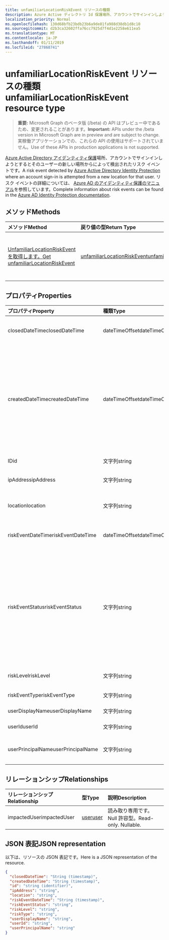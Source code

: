 ```yaml
---
title: unfamiliarLocationRiskEvent リソースの種類
description: Azure Active ディレクトリ Id 保護場所、アカウントでサインインしようとするとそのユーザーの新しい場所からによって検出されたリスク イベントです。 リスク イベントの詳細については、Azure AD のアイデンティティ保護のマニュアルを参照しています。
localization_priority: Normal
ms.openlocfilehash: 130d68bfb23bdb23b6a9de81fa988d38db1d8c10
ms.sourcegitcommit: d2b3ca32602ffa76cc7925d7f4d1e2258e611ea5
ms.translationtype: MT
ms.contentlocale: ja-JP
ms.lasthandoff: 01/11/2019
ms.locfileid: "27868741"
---
```

# <a name="unfamiliarlocationriskevent-resource-type"></a><span data-ttu-id="1f2a1-104">unfamiliarLocationRiskEvent リソースの種類</span><span class="sxs-lookup"><span data-stu-id="1f2a1-104">unfamiliarLocationRiskEvent resource type</span></span>

> <span data-ttu-id="1f2a1-105">**重要:** Microsoft Graph のベータ版 (/beta) の API はプレビュー中であるため、変更されることがあります。</span><span class="sxs-lookup"><span data-stu-id="1f2a1-105">**Important:** APIs under the /beta version in Microsoft Graph are in preview and are subject to change.</span></span> <span data-ttu-id="1f2a1-106">実稼働アプリケーションでの、これらの API の使用はサポートされていません。</span><span class="sxs-lookup"><span data-stu-id="1f2a1-106">Use of these APIs in production applications is not supported.</span></span>

<span data-ttu-id="1f2a1-107">[Azure Active Directory アイデンティティ保護](https://azure.microsoft.com/en-us/documentation/articles/active-directory-identityprotection/)場所、アカウントでサインインしようとするとそのユーザーの新しい場所からによって検出されたリスク イベントです。</span><span class="sxs-lookup"><span data-stu-id="1f2a1-107">A risk event detected by [Azure Active Directory Identity Protection](https://azure.microsoft.com/en-us/documentation/articles/active-directory-identityprotection/) where an account sign-in is attempted from a new location for that user.</span></span> <span data-ttu-id="1f2a1-108">リスク イベントの詳細については、 [Azure AD のアイデンティティ保護のマニュアル](https://azure.microsoft.com/en-us/documentation/articles/active-directory-identityprotection-risk-events-types/)を参照しています。</span><span class="sxs-lookup"><span data-stu-id="1f2a1-108">Complete information about risk events can be found in the [Azure AD Identity Protection documentation](https://azure.microsoft.com/en-us/documentation/articles/active-directory-identityprotection-risk-events-types/).</span></span>


## <a name="methods"></a><span data-ttu-id="1f2a1-109">メソッド</span><span class="sxs-lookup"><span data-stu-id="1f2a1-109">Methods</span></span>

| <span data-ttu-id="1f2a1-110">メソッド</span><span class="sxs-lookup"><span data-stu-id="1f2a1-110">Method</span></span>           | <span data-ttu-id="1f2a1-111">戻り値の型</span><span class="sxs-lookup"><span data-stu-id="1f2a1-111">Return Type</span></span>    |<span data-ttu-id="1f2a1-112">説明</span><span class="sxs-lookup"><span data-stu-id="1f2a1-112">Description</span></span>|
|:---------------|:--------|:----------|
|[<span data-ttu-id="1f2a1-113">UnfamiliarLocationRiskEvent を取得します。</span><span class="sxs-lookup"><span data-stu-id="1f2a1-113">Get unfamiliarLocationRiskEvent</span></span>](../api/unfamiliarlocationriskevent-get.md) | [<span data-ttu-id="1f2a1-114">unfamiliarLocationRiskEvent</span><span class="sxs-lookup"><span data-stu-id="1f2a1-114">unfamiliarLocationRiskEvent</span></span>](unfamiliarlocationriskevent.md) |<span data-ttu-id="1f2a1-115">UnfamiliarLocationRiskEvent オブジェクトのプロパティと関係を参照してください。</span><span class="sxs-lookup"><span data-stu-id="1f2a1-115">Read properties and relationships of unfamiliarLocationRiskEvent object.</span></span>|

## <a name="properties"></a><span data-ttu-id="1f2a1-116">プロパティ</span><span class="sxs-lookup"><span data-stu-id="1f2a1-116">Properties</span></span>
| <span data-ttu-id="1f2a1-117">プロパティ</span><span class="sxs-lookup"><span data-stu-id="1f2a1-117">Property</span></span>     | <span data-ttu-id="1f2a1-118">種類</span><span class="sxs-lookup"><span data-stu-id="1f2a1-118">Type</span></span>   |<span data-ttu-id="1f2a1-119">説明</span><span class="sxs-lookup"><span data-stu-id="1f2a1-119">Description</span></span>|
|:---------------|:--------|:----------|
|<span data-ttu-id="1f2a1-120">closedDateTime</span><span class="sxs-lookup"><span data-stu-id="1f2a1-120">closedDateTime</span></span>|<span data-ttu-id="1f2a1-121">dateTimeOffset</span><span class="sxs-lookup"><span data-stu-id="1f2a1-121">dateTimeOffset</span></span>| <span data-ttu-id="1f2a1-122">リスク イベントが終了したときの日時</span><span class="sxs-lookup"><span data-stu-id="1f2a1-122">The date and time that the risk event was closed</span></span>|
|<span data-ttu-id="1f2a1-123">createdDateTime</span><span class="sxs-lookup"><span data-stu-id="1f2a1-123">createdDateTime</span></span>|<span data-ttu-id="1f2a1-124">dateTimeOffset</span><span class="sxs-lookup"><span data-stu-id="1f2a1-124">dateTimeOffset</span></span>| <span data-ttu-id="1f2a1-125">日付とイベントが作成された時刻です。</span><span class="sxs-lookup"><span data-stu-id="1f2a1-125">The date and time that the risk event was created.</span></span> <span data-ttu-id="1f2a1-126">以上のリスク イベント自体の日付と時刻を常にです。</span><span class="sxs-lookup"><span data-stu-id="1f2a1-126">This is always greater than or equal to the datetime of the risk event itself.</span></span> <span data-ttu-id="1f2a1-127">これは、リスク イベントを照会するときにフィルターとして使用する適切なプロパティです。</span><span class="sxs-lookup"><span data-stu-id="1f2a1-127">This is the correct property to use as a filter when querying risk events.</span></span>|
|<span data-ttu-id="1f2a1-128">ID</span><span class="sxs-lookup"><span data-stu-id="1f2a1-128">id</span></span>|<span data-ttu-id="1f2a1-129">文字列</span><span class="sxs-lookup"><span data-stu-id="1f2a1-129">string</span></span>| <span data-ttu-id="1f2a1-130">読み取り専用です。</span><span class="sxs-lookup"><span data-stu-id="1f2a1-130">Read-only</span></span>|
|<span data-ttu-id="1f2a1-131">ipAddress</span><span class="sxs-lookup"><span data-stu-id="1f2a1-131">ipAddress</span></span>|<span data-ttu-id="1f2a1-132">文字列</span><span class="sxs-lookup"><span data-stu-id="1f2a1-132">string</span></span>| <span data-ttu-id="1f2a1-133">サインイン用の IP アドレス</span><span class="sxs-lookup"><span data-stu-id="1f2a1-133">The IP address of the sign-in</span></span>|
|<span data-ttu-id="1f2a1-134">location</span><span class="sxs-lookup"><span data-stu-id="1f2a1-134">location</span></span>|<span data-ttu-id="1f2a1-135">文字列</span><span class="sxs-lookup"><span data-stu-id="1f2a1-135">string</span></span>| <span data-ttu-id="1f2a1-136">サインイン用の IP アドレスに接続されている場所</span><span class="sxs-lookup"><span data-stu-id="1f2a1-136">The location attached to the IP address of the sign-in</span></span>|
|<span data-ttu-id="1f2a1-137">riskEventDateTime</span><span class="sxs-lookup"><span data-stu-id="1f2a1-137">riskEventDateTime</span></span>|<span data-ttu-id="1f2a1-138">dateTimeOffset</span><span class="sxs-lookup"><span data-stu-id="1f2a1-138">dateTimeOffset</span></span>| <span data-ttu-id="1f2a1-139">リスク イベントが発生したときの日時</span><span class="sxs-lookup"><span data-stu-id="1f2a1-139">The date and time when the risk event occurred</span></span>|
|<span data-ttu-id="1f2a1-140">riskEventStatus</span><span class="sxs-lookup"><span data-stu-id="1f2a1-140">riskEventStatus</span></span>|<span data-ttu-id="1f2a1-141">文字列</span><span class="sxs-lookup"><span data-stu-id="1f2a1-141">string</span></span>| <span data-ttu-id="1f2a1-142">可能な値は、`active`、`remediated`、`dismissedAsFixed`、`dismissedAsFalsePositive`、`dismissedAsIgnore`、`loginBlocked`、`closedMfaAuto`、`closedMultipleReasons` です。</span><span class="sxs-lookup"><span data-stu-id="1f2a1-142">Possible values are: `active`, `remediated`, `dismissedAsFixed`, `dismissedAsFalsePositive`, `dismissedAsIgnore`, `loginBlocked`, `closedMfaAuto`, `closedMultipleReasons`.</span></span>|
|<span data-ttu-id="1f2a1-143">riskLevel</span><span class="sxs-lookup"><span data-stu-id="1f2a1-143">riskLevel</span></span>|<span data-ttu-id="1f2a1-144">文字列</span><span class="sxs-lookup"><span data-stu-id="1f2a1-144">string</span></span>| <span data-ttu-id="1f2a1-145">使用可能な値: `low`、`medium`、`high`。</span><span class="sxs-lookup"><span data-stu-id="1f2a1-145">Possible values are: `low`, `medium`, `high`.</span></span>|
|<span data-ttu-id="1f2a1-146">riskEventType</span><span class="sxs-lookup"><span data-stu-id="1f2a1-146">riskEventType</span></span>|<span data-ttu-id="1f2a1-147">文字列</span><span class="sxs-lookup"><span data-stu-id="1f2a1-147">string</span></span>| <span data-ttu-id="1f2a1-148">リスクの種類</span><span class="sxs-lookup"><span data-stu-id="1f2a1-148">The type of risk</span></span>|
|<span data-ttu-id="1f2a1-149">userDisplayName</span><span class="sxs-lookup"><span data-stu-id="1f2a1-149">userDisplayName</span></span>|<span data-ttu-id="1f2a1-150">文字列</span><span class="sxs-lookup"><span data-stu-id="1f2a1-150">string</span></span>| <span data-ttu-id="1f2a1-151">リスクのユーザーの名前</span><span class="sxs-lookup"><span data-stu-id="1f2a1-151">The name of the user at risk</span></span>|
|<span data-ttu-id="1f2a1-152">userId</span><span class="sxs-lookup"><span data-stu-id="1f2a1-152">userId</span></span>|<span data-ttu-id="1f2a1-153">文字列</span><span class="sxs-lookup"><span data-stu-id="1f2a1-153">string</span></span>| <span data-ttu-id="1f2a1-154">リスクのユーザーの id</span><span class="sxs-lookup"><span data-stu-id="1f2a1-154">The id of the user at risk</span></span>|
|<span data-ttu-id="1f2a1-155">userPrincipalName</span><span class="sxs-lookup"><span data-stu-id="1f2a1-155">userPrincipalName</span></span>|<span data-ttu-id="1f2a1-156">文字列</span><span class="sxs-lookup"><span data-stu-id="1f2a1-156">string</span></span>| <span data-ttu-id="1f2a1-157">リスクのユーザーのユーザー プリンシパル名</span><span class="sxs-lookup"><span data-stu-id="1f2a1-157">The user principal name of the user at risk</span></span>|

## <a name="relationships"></a><span data-ttu-id="1f2a1-158">リレーションシップ</span><span class="sxs-lookup"><span data-stu-id="1f2a1-158">Relationships</span></span>
| <span data-ttu-id="1f2a1-159">リレーションシップ</span><span class="sxs-lookup"><span data-stu-id="1f2a1-159">Relationship</span></span> | <span data-ttu-id="1f2a1-160">型</span><span class="sxs-lookup"><span data-stu-id="1f2a1-160">Type</span></span>   |<span data-ttu-id="1f2a1-161">説明</span><span class="sxs-lookup"><span data-stu-id="1f2a1-161">Description</span></span>|
|:---------------|:--------|:----------|
|<span data-ttu-id="1f2a1-162">impactedUser</span><span class="sxs-lookup"><span data-stu-id="1f2a1-162">impactedUser</span></span>|[<span data-ttu-id="1f2a1-163">user</span><span class="sxs-lookup"><span data-stu-id="1f2a1-163">user</span></span>](user.md)| <span data-ttu-id="1f2a1-p105">読み取り専用です。Null 許容型。</span><span class="sxs-lookup"><span data-stu-id="1f2a1-p105">Read-only. Nullable.</span></span>|

## <a name="json-representation"></a><span data-ttu-id="1f2a1-166">JSON 表記</span><span class="sxs-lookup"><span data-stu-id="1f2a1-166">JSON representation</span></span>

<span data-ttu-id="1f2a1-167">以下は、リソースの JSON 表記です。</span><span class="sxs-lookup"><span data-stu-id="1f2a1-167">Here is a JSON representation of the resource.</span></span>

<!-- {
  "blockType": "resource",
  "optionalProperties": [

  ],
  "@odata.type": "microsoft.graph.unfamiliarLocationRiskEvent"
}-->

```json
{
  "closedDateTime": "String (timestamp)",
  "createdDateTime": "String (timestamp)",
  "id": "string (identifier)",
  "ipAddress": "string",
  "location": "string",
  "riskEventDateTime": "String (timestamp)",
  "riskEventStatus": "string",
  "riskLevel": "string",
  "riskType": "string",
  "userDisplayName": "string",
  "userId": "string",
  "userPrincipalName": "string"
}

```

<!-- uuid: 8fcb5dbc-d5aa-4681-8e31-b001d5168d79
2015-10-25 14:57:30 UTC -->
<!-- {
  "type": "#page.annotation",
  "description": "unfamiliarLocationRiskEvent resource",
  "keywords": "",
  "section": "documentation",
  "tocPath": ""
}-->
